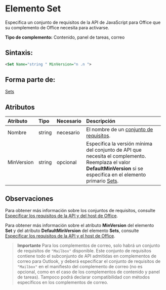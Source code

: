 
# Elemento Set
Especifica un conjunto de requisitos de la API de JavaScript para Office que su complemento de Office necesita para activarse.

 **Tipo de complemento:** Contenido, panel de tareas, correo


## Sintaxis:


```XML
<Set Name="string " MinVersion="n .n ">
```


## Forma parte de:

[Sets](../../reference/manifest/sets.md)


## Atributos



|**Atributo**|**Tipo**|**Necesario**|**Descripción**|
|:-----|:-----|:-----|:-----|
|Nombre|string|necesario|El nombre de un [conjunto de requisitos](../../docs/overview/specify-office-hosts-and-api-requirements.md#set-the-requirements-element-in-the-manifest).|
|MinVersion|string|opcional|Especifica la versión mínima del conjunto de API que necesita el complemento. Reemplaza el valor **DefaultMinVersion** si se especifica en el elemento primario [Sets](../../reference/manifest/sets.md).|

## Observaciones

Para obtener más información sobre los conjuntos de requisitos, consulte [Especificar los requisitos de la API y del host de Office](../../docs/overview/specify-office-hosts-and-api-requirements.md#specify-office-hosts-and-api-requirements).

Para obtener más información sobre el atributo **MinVersion** del elemento **Set** y del atributo **DefaultMinVersion** del elemento **Sets**, consulte [Especificar los requisitos de la API y el host de Office](../../docs/overview/specify-office-hosts-and-api-requirements.md#set-the-requirements-element-in-the-manifest).


 >**Importante** Para los complementos de correo, solo habrá un conjunto de requisitos de `"Mailbox"` disponible. Este conjunto de requisitos contiene todo el subconjunto de API admitidas en complementos de correo para Outlook, y deberá especificar el conjunto de requisitos de `"Mailbox"` en el manifiesto del complemento de correo (no es opcional, como en el caso de los complementos de contenido y panel de tareas). Tampoco podrá declarar compatibilidad con métodos específicos en los complementos de correo.


